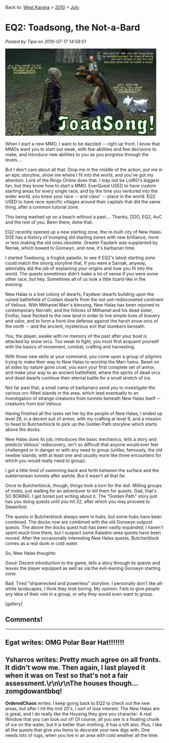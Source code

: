 Back to: [West Karana](/posts/westkarana.md) > [2010](/posts/2010/westkarana.md) > [July](./westkarana.md)
# EQ2: Toadsong, the Not-a-Bard

*Posted by Tipa on 2010-07-17 14:58:51*

![](../../../uploads/2010/07/EverQuest2-2010-07-17-12-56-47-44.jpg "Toadsong!")

When I start a new MMO, I want to be dazzled -- right up front. I know that MMOs want you to start out weak, with few abilities and few decisions to make, and introduce new abilities to you as you progress through the levels....

But I don't care about all that. Drop me in the middle of the action, put me in an epic storyline, show me where I fit into the world, and you've got my attention. Lord of the Rings Online does that. I may not be LotRO's biggest fan, but they know how to start a MMO. EverQuest USED to have custom starting areas for every single race, and by the time you ventured into the wider world, you knew your race -- and class' -- place in the world. EQ2 USED to have race-specific villages around their capitals that did the same thing, after a common tutorial zone.

This being washed up on a beach without a past.... Thanks, DDO, EQ2, AoC and the rest of you. Been there, done that.

EQ2 recently opened up a new starting zone, the re-built city of New Halas. SOE has a history of trumping old starting zones with new brilliance, more or less making the old ones obsolete. Greater Faydark was supplanted by Neriak, which bowed to Gorowyn, and now, it's barbarian time.

I started Toadsong, a froglok paladin, to see if EQ2's latest starting zone could match the strong storyline that, if you were a Sarnak, anyway, admirably did the job of explaining your origins and how you fit into the world. The quests sometimes didn't make a lot of sense if you were some other race, but hey. Sometimes all of us look a little lizard-like in the evening.

New Halas is a lost colony of dwarfs, Faydwer dwarfs building upon the ruined battlefield of Coldain dwarfs from the not-yet-rediscovered continent of Velious. With Mithaniel Marr's blessing, New Halas has been rejoined to contemporary Norrath, and the follows of Mithaniel and his dead sister, Erollisi, have flocked to the new land in order to live simple lives of bravery and valor, and to form a front-line defense against the harsh snow orcs of the north -- and the ancient, mysterious evil that slumbers beneath.

You, the player, awake with no memory of the past after your boat is attacked by snow orcs. Too weak to fight, you must first acquaint yourself with the basics of movement, combat, crafting and harvesting.

With those new skills at your command, you come upon a group of pilgrims trying to make their way to New Halas to worship the Marr twins. Beset on all sides by nature gone cruel, you earn your first complete set of armor, and make your way to an ancient battlefield, where the spirits of dead orcs and dead dwarfs continue their eternal battle for a small stretch of ice.

Not far past that, a small camp of barbarians send you to investigate the various orc-filled islands in the area, which lead eventually to an investigation of strange creatures from tunnels beneath New Halas itself -- creatures from lost Velious.

Having finished all the tasks set her by the people of New Halas, I ended up level 26, in a decent suit of armor, with my crafting at level 9, and a mission to head to Butcherblock to pick up the Golden Path storyline which starts above the docks.

New Halas does its job; introduces the basic mechanics, tells a story and predicts Velious' rediscovery, isn't so difficult that anyone would ever feel challenged or in danger or with any need to group (unlike, famously, the old newbie islands, with at least one and usually more like three encounters for which you would really need to group).

I got a little tired of swimming back and forth between the surface and the subterranean tunnels after awhile. But it wasn't all that far.

Once to Butcherblock, though, things took a turn for the dull. Milling groups of mobs, just waiting for an adventurer to kill them for quests. Gad, that's SO BORING. I get bored just writing about it. The "Golden Path" story just has you doing quests until you hit 32, after which you may proceed to Steamfont.

The quests in Butcherblock always were in hubs, but some hubs have been combined. The docks now are combined with the old Gorowyn outpost quests. The above the docks quest hub has been vastly expanded; I haven't spent much time there, but I suspect some Kaladim-area quests have been moved. After the occasionally interesting New Halas quests, Butcherblock comes as a real dunk in cold water.

So, New Halas thoughts:

Good: Decent introduction to the game, tells a story through its quests and leaves the player equipped as well as via the evil-leaning Gorowyn starting zone.

Bad: Tired "shipwrecked and powerless" storyline. I personally don't like all-white landscapes, I think they look boring. My opinion. Fails to give people any idea of their role in a group, or why they would even want to group.

[gallery]

## Comments!
---
**Egat** writes: OMG Polar Bear Hat!!!!!!!
---
**Ysharros** writes: Pretty much agree on all fronts. It didn't wow me. Then again, I last played it when it was on Test so that's not a fair assessment.\r\n\r\nThe houses though... zomgdowantbbq!
---
**OrderedChaos** writes: I keep going back to EQ2 to check out the new areas, but after I hit the mid 20's, I sort of lose interest.  The New Halas are is great, and I do really like the Housing they give you character.  A real Window that you can look out of!  Of course, all you see is a floating chunk of ice on the water, but it is better than mothing.  It has a loft also.  Plus, I like all the quests that give you items to decorate your new digs with.  One needs lots of rugs, when you live in an area with cold weather all the time.
